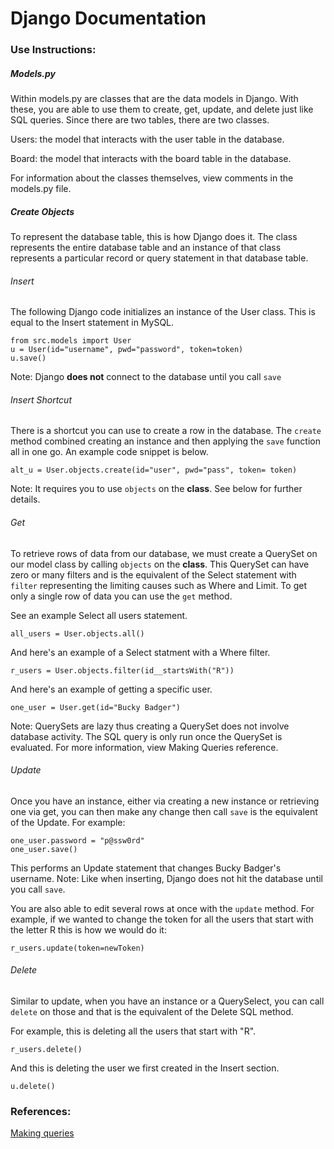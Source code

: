# Django Documentation

### Use Instructions:

##### Models.py

Within models.py are classes that are the data models in Django. With these, you are able to use them to create, get, update, and delete just like SQL queries. Since there are two tables, there are two classes.

Users: the model that interacts with the user table in the database.

Board: the model that interacts with the board table in the database.

For information about the classes themselves, view comments in the models.py file.

##### Create Objects

To represent the database table, this is how Django does it. The class represents the entire database table and an instance of that class represents a particular record or query statement in that database table.

###### Insert

The following Django code initializes an instance of the User class. This is equal to the Insert statement in MySQL.

```
from src.models import User
u = User(id="username", pwd="password", token=token)
u.save()
```

Note: Django **does not** connect to the database until you call `save`

###### Insert Shortcut

There is a shortcut you can use to create a row in the database. The `create` method combined creating an instance and then applying the `save` function all in one go. An example code snippet is below.

```
alt_u = User.objects.create(id="user", pwd="pass", token= token)
```

Note: It requires you to use `objects` on the **class**. See below for further details.

###### Get

To retrieve rows of data from our database, we must create a QuerySet on our model class by calling `objects` on the **class**. This QuerySet can have zero or many filters and is the equivalent of the Select statement with `filter` representing the limiting causes such as Where and Limit. To get only a single row of data you can use the `get` method.

See an example Select all users statement.

```
all_users = User.objects.all()
```

And here's an example of a Select statment with a Where filter.

```
r_users = User.objects.filter(id__startsWith("R"))
```

And here's an example of getting a specific user.

```
one_user = User.get(id="Bucky Badger")
```

Note: QuerySets are lazy thus creating a QuerySet does not involve database activity. The SQL query is only run once the QuerySet is evaluated. For more information, view Making Queries reference.

###### Update

Once you have an instance, either via creating a new instance or retrieving one via get, you can then make any change then call `save` is the equivalent of the Update. For example:

```
one_user.password = "p@ssw0rd"
one_user.save()
```

This performs an Update statement that changes Bucky Badger's username. Note: Like when inserting, Django does not hit the database until you call `save`.

You are also able to edit several rows at once with the `update` method. For example, if we wanted to change the token for all the users that start with the letter R this is how we would do it:

```
r_users.update(token=newToken)
```

###### Delete

Similar to update, when you have an instance or a QuerySelect, you can call `delete` on those and that is the equivalent of the Delete SQL method.

For example, this is deleting all the users that start with "R".

```
r_users.delete()
```

And this is deleting the user we first created in the Insert section.

```
u.delete()
```

### References:

[Making queries](https://docs.djangoproject.com/en/5.0/topics/db/queries/)
